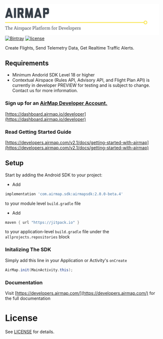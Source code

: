 ![AirMap: The Airspace Platform for Developers](AirMap.png)
[![Bintray](https://img.shields.io/bintray/v/airmapio/maven/com.airmap.airmapsdk.svg)](http://jcenter.bintray.com/com/airmap/airmapsdk/airmapsdk/)
[![license](https://img.shields.io/github/license/airmap/AirMapSDK-Android.svg)](https://github.com/airmap/AirMapSDK-Android/blob/master/LICENSE)

Create Flights, Send Telemetry Data, Get Realtime Traffic Alerts.

## Requirements
* Minimum Andorid SDK Level 18 or higher
* Contextual Airspace (Rules API, Advisory API, and Flight Plan API) is currently in developer PREVIEW for testing and is subject to change. Contact us for more information.

### Sign up for an [AirMap Developer Account.](https://dashboard.airmap.io/developer/)

 [https://dashboard.airmap.io/developer](https://dashboard.airmap.io/developer)
 
 
### Read Getting Started Guide
[https://developers.airmap.com/v2.1/docs/getting-started-with-airmap](https://developers.airmap.com/v2.1/docs/getting-started-with-airmap)

## Setup

Start by adding the Android SDK to your project:

* Add 
```groovy
implementation 'com.airmap.sdk:airmapsdk:2.0.0-beta.4'
``` 

to your module level `build.gradle` file

* Add 
```groovy
maven { url "https://jitpack.io" }
``` 

to your application-level `build.gradle` file under the `allprojects.repositories` block

### Initalizing The SDK

Simply add this line in your Application or Activity's `onCreate`

```java
AirMap.init(MainActivity.this);
```

### Documentation
Visit [https://developers.airmap.com/](https://developers.airmap.com/) for the full documentation

# License
See [LICENSE](https://raw.githubusercontent.com/airmap/AirMapSDK-Android/master/LICENSE) for details.
